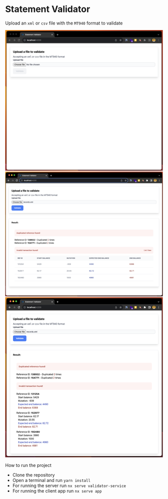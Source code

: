 # Statement Validator
Upload an `xml` or `csv` file with the `MT940` format to validate

<img src="https://raw.githubusercontent.com/bagherani/statement-processor/main/assets/state-1.png" alt="state empty"/>

<img src="https://raw.githubusercontent.com/bagherani/statement-processor/main/assets/state-3.png" alt="state result table view" />

<img src="https://raw.githubusercontent.com/bagherani/statement-processor/main/assets/state-2.png" alt="state result list view" />

How to run the project
 - Clone the repository
 - Open a terminal and run `yarn install`
 - For running the server run `nx serve validator-service`
 - For running the client app run `nx serve app`